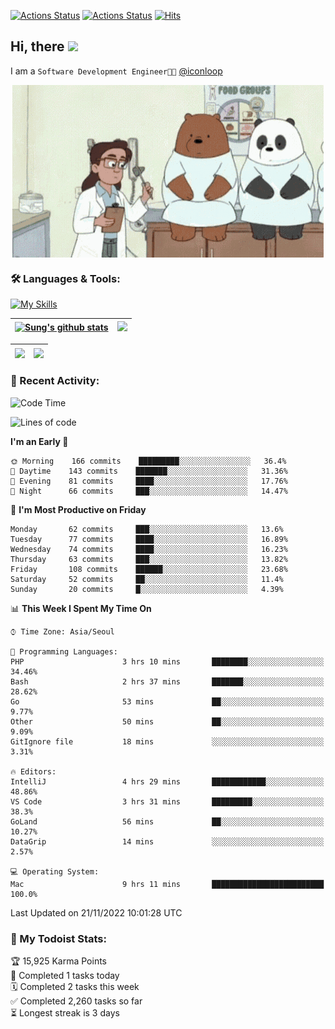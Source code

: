 
[![Actions Status](https://github.com/ddok2/ddok2/workflows/Todoist%20Readme/badge.svg)](https://github.com/ddok2/ddok2/actions)
[![Actions Status](https://github.com/ddok2/ddok2/workflows/wakatime-stats/badge.svg)](https://github.com/ddok2/ddok2/actions)
[![Hits](https://hits.seeyoufarm.com/api/count/incr/badge.svg?url=https%3A%2F%2Fgithub.com%2Fddok2&count_bg=%23FF9595&title_bg=%23555555&icon=github.svg&icon_color=%23FFFFFF&title=hits&edge_flat=false)](https://hits.seeyoufarm.com)

<!-- ![visitors](https://visitor-badge.laobi.icu/badge?page_id=ddok2.ddok2) -->
## Hi, there <img src="https://raw.githubusercontent.com/MartinHeinz/MartinHeinz/master/wave.gif" width="3%">

I am a `Software Development Engineer🧑‍💻` [@iconloop](https://github.com/iconloop)


<p align="center">
    <img align="center" alt="GIF" src="img/debugging.gif" />
</p>


### 🛠 Languages & Tools:

[![My Skills](https://skillicons.dev/icons?i=go,js,ts,py,express,react,svelte,jquery,pug,mongodb,mysql,redis,aws,docker,kubernetes)](https://skillicons.dev)


| <a href="https://github-readme-stats.vercel.app/api?username=ddok2&show_icons=true&include_all_commits=true&count_private=true&theme=buefy&hide_border=true"><img align="center" src="https://github-readme-stats.vercel.app/api?username=ddok2&show_icons=true&include_all_commits=true&count_private=true&theme=buefy&hide_border=true" alt="Sung's github stats" /></a> | <a href="https://github.com/ddok2"><img src="http://github-readme-streak-stats.herokuapp.com?user=ddok2&hide_border=true" /></a> |
| ------------- |------------- |


| <a href="https://github.com/ddok2"><img align="center" src="https://github-readme-stats.vercel.app/api/top-langs/?username=ddok2&theme=buefy&hide=html,css&hide_border=true" /></a> | <a href="https://github.com/ddok2"><img align="center" src="https://activity-graph.herokuapp.com/graph?username=ddok2&theme=github&hide_border=true" height="250" /></a> |
| ------------- |--------------------------------------------------------------------------------------------------------------------------------------------------------------------------|


<!-- <details open>
    <summary>📈 My GitHub Stats</summary>
    <p align="center">
        <a href="https://github.com/ddok2">
            <img align="center" src="https://github-readme-stats.vercel.app/api?username=ddok2&show_icons=true&include_all_commits=true&count_private=true&theme=buefy&hide_border=true" alt="Sung's github stats" />
        </a>
    </p>
</details>
<details>
    <summary>💬 Top Languages</summary>
    <p align="center"> 
        <a href="https://github.com/ddok2">
            <img align="center" src="https://github-readme-stats.vercel.app/api/top-langs/?username=ddok2&layout=compact&theme=buefy&hide=html,css&hide_border=true" />
        </a>
    </p>
</details> -->


### 🌈 Recent Activity:
<!--START_SECTION:waka-->
![Code Time](http://img.shields.io/badge/Code%20Time-1%2C868%20hrs%2055%20mins-blue)

![Lines of code](https://img.shields.io/badge/From%20Hello%20World%20I%27ve%20Written-2%20Million%20lines%20of%20code-blue)

**I'm an Early 🐤** 

```text
🌞 Morning    166 commits    █████████░░░░░░░░░░░░░░░░   36.4% 
🌆 Daytime    143 commits    ███████░░░░░░░░░░░░░░░░░░   31.36% 
🌃 Evening    81 commits     ████░░░░░░░░░░░░░░░░░░░░░   17.76% 
🌙 Night      66 commits     ███░░░░░░░░░░░░░░░░░░░░░░   14.47%

```
📅 **I'm Most Productive on Friday** 

```text
Monday       62 commits     ███░░░░░░░░░░░░░░░░░░░░░░   13.6% 
Tuesday      77 commits     ████░░░░░░░░░░░░░░░░░░░░░   16.89% 
Wednesday    74 commits     ████░░░░░░░░░░░░░░░░░░░░░   16.23% 
Thursday     63 commits     ███░░░░░░░░░░░░░░░░░░░░░░   13.82% 
Friday       108 commits    ██████░░░░░░░░░░░░░░░░░░░   23.68% 
Saturday     52 commits     ██░░░░░░░░░░░░░░░░░░░░░░░   11.4% 
Sunday       20 commits     █░░░░░░░░░░░░░░░░░░░░░░░░   4.39%

```


📊 **This Week I Spent My Time On** 

```text
⌚︎ Time Zone: Asia/Seoul

💬 Programming Languages: 
PHP                      3 hrs 10 mins       ████████░░░░░░░░░░░░░░░░░   34.46% 
Bash                     2 hrs 37 mins       ███████░░░░░░░░░░░░░░░░░░   28.62% 
Go                       53 mins             ██░░░░░░░░░░░░░░░░░░░░░░░   9.77% 
Other                    50 mins             ██░░░░░░░░░░░░░░░░░░░░░░░   9.09% 
GitIgnore file           18 mins             ░░░░░░░░░░░░░░░░░░░░░░░░░   3.31%

🔥 Editors: 
IntelliJ                 4 hrs 29 mins       ████████████░░░░░░░░░░░░░   48.86% 
VS Code                  3 hrs 31 mins       █████████░░░░░░░░░░░░░░░░   38.3% 
GoLand                   56 mins             ██░░░░░░░░░░░░░░░░░░░░░░░   10.27% 
DataGrip                 14 mins             ░░░░░░░░░░░░░░░░░░░░░░░░░   2.57%

💻 Operating System: 
Mac                      9 hrs 11 mins       █████████████████████████   100.0%

```


 Last Updated on 21/11/2022 10:01:28 UTC
<!--END_SECTION:waka-->

### 🚧 My Todoist Stats:
<!-- TODO-IST:START -->
🏆  15,925 Karma Points           
🌸  Completed 1 tasks today           
🗓  Completed 2 tasks this week           
✅  Completed 2,260 tasks so far           
⏳  Longest streak is 3 days
<!-- TODO-IST:END -->

